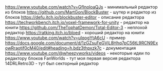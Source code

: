 ﻿https://www.youtube.com/watch?v=GfInoloaQJs - минимальный редактор из блоков
https://github.com/MartGon/BlockBuster - шутер и редактор из блоков
	https://defu.itch.io/blockbuster-editor - описание редактора
https://techworkbench.itch.io/voxel-framework-for-unity - редактор на юнити
https://github.com/TheTophatDemon/Total-Editor-3 - неплохой редактор
https://ratking.itch.io/bloed - хороший редактор на юнити
	https://www.youtube.com/watch?v=uIqogYtA6cU - пример
	https://docs.google.com/document/d/1zGZsuFeGVjL8Hhq7pC56tL9RCN9ExowRraotjf0cM40/edit#heading=h.bdz3thpxzk7c - документация
https://www.youtube.com/@wheezyworks/videos - некоторые идеи по редактору блоков
FanWorlds - тут моя первая версия редактора
14DRLRetro3D - тут был секторный редактор